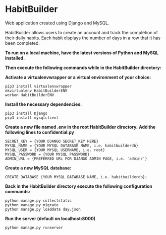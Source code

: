 # HabitBuilder
Web application created using Django and MySQL. 

HabitBuilder allows users to create an account and track the completion of their daily habits. Each habit displays the number of days in a row that it has been completed.

**To run on a local machine, have the latest versions of Python and MySQL installed.**

**Then execute the following commands while in the HabitBuilder directory:**

**Activate a virtualenvwrapper or a virtual environment of your choice:**
```
pip3 install virtualenvwrapper
mkvirtualenv HabitBuilderENV
workon HabitBuilderENV
```

**Install the necessary dependencies:**
```
pip3 install Django
pip3 install mysqlclient
```

**Create a new file named .env in the root HabitBuilder directory.**
**Add the following lines to confidential.py**
```
SECRET_KEY = {YOUR DJANGO SECRET_KEY HERE}
MYSQL_NAME = {YOUR MYSQL DATABASE NAME, i.e. habitbuilderdb}
MYSQL_USER = {YOUR MYSQL USERNAME, i.e. root}
MYSQL_PASSWORD = {YOUR MYSQL PASSWORD}
ADMIN_URL = {PREFERRED URL FOR DJANGO ADMIN PAGE, i.e. 'admin/'}
```

**Create a new MySQL database:**
```
CREATE DATABASE {YOUR MYSQL DATABASE NAME, i.e. habitbuilderdb};
```

**Back in the HabitBuilder directory execute the following configuration commands:**
```
python manage.py collectstatic
python manage.py migrate
python manage.py loaddata day.json
```

**Run the server (default on localhost:8000)**
```
python manage.py runserver
```